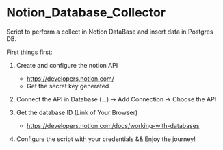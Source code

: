 # Notion_Database_Collector

Script to perform a collect in Notion DataBase and insert data in Postgres DB.

First things first:

1. Create and configure the notion API 
    - https://developers.notion.com/
    - Get the secret key generated 
         
2. Connect the API in Database
    (...) -> Add Connection -> Choose the API

3. Get the database ID (Link of Your Browser)
    - https://developers.notion.com/docs/working-with-databases

4. Configure the script with your credentials && Enjoy the journey!
